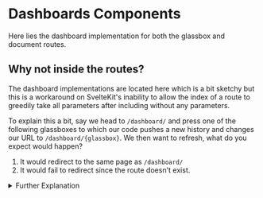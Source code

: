 # Dashboards Components

Here lies the dashboard implementation for both the glassbox and document routes.

## Why not inside the routes?

The dashboard implementations are located here which is a bit sketchy but this is a workaround on SvelteKit's inability to allow the index of a route to greedily take all parameters after including without any parameters. 

To explain this a bit, say we head to `/dashboard/` and press one of the following glassboxes to which our code pushes a new history and changes our URL to `/dashboard/{glassbox}`. We then want to refresh, what do you expect would happen?
1. It would redirect to the same page as `/dashboard/`
2. It would fail to redirect since the route doesn't exist.

<details>
    <summary>Further Explanation</summary>

If the answer chosen was no.2 then correct. Sveltekit doesn't know that the route exists and therefore leads you to a 404 error page. I don't know how to solve this without having to create duplicates of the same page, and so I decided to make each dashboard into a component itself while making both routes.
</details>
